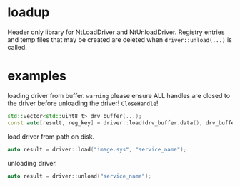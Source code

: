 # loadup

Header only library for NtLoadDriver and NtUnloadDriver. Registry entries and temp files that may be created are deleted when `driver::unload(...)` is called.

# examples

loading driver from buffer. `warning` please ensure ALL handles are closed to the driver before unloading the driver! `CloseHandle`!

```cpp
std::vector<std::uint8_t> drv_buffer(...);
const auto[result, reg_key] = driver::load(drv_buffer.data(), drv_buffer.size());
```

load driver from path on disk.

```cpp
auto result = driver::load("image.sys", "service_name");
```

unloading driver.

```cpp
auto result = driver::unload("service_name");
```
